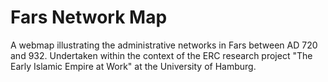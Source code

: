 # Fars Network Map 

A webmap illustrating the administrative networks in Fars between AD 720 and 932. Undertaken within the context of the ERC research project "The Early Islamic Empire at Work" at the University of Hamburg.
